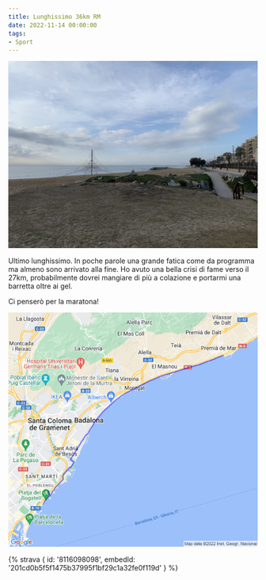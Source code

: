 ```yaml
---
title: Lunghissimo 36km RM
date: 2022-11-14 00:00:00
tags:
- Sport
---
```


![](images/IMG_0669.jpg)

Ultimo lunghissimo. In poche parole una grande fatica come da programma ma almeno sono arrivato alla fine. Ho avuto una bella crisi di fame verso il 27km, probabilmente dovrei mangiare di più a colazione e portarmi una barretta oltre ai gel.

Ci penserò per la maratona!

![](images/20221114-activity-map.png)

{% strava { id: '8116098098', embedId: '201cd0b5f5f1475b37995f1bf29c1a32fe0f119d' } %}